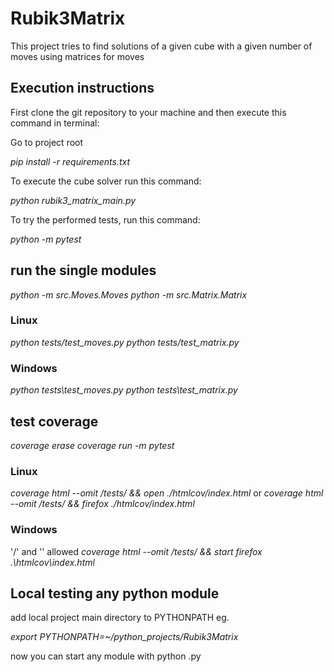 # Rubik3Matrix
This project tries to find solutions of a given cube
with a given number of moves using matrices for moves

## Execution instructions
First clone the git repository to your machine and then execute this command in terminal: 

Go to project root

_pip install -r requirements.txt_

To execute the cube solver run this command:

_python rubik3_matrix_main.py_

To try the performed tests, run this command:

_python -m pytest_

## run the single modules

_python -m src.Moves.Moves_
_python -m src.Matrix.Matrix_

### Linux
_python tests/test_moves.py_
_python tests/test_matrix.py_

### Windows
_python tests\test_moves.py_
_python tests\test_matrix.py_

## test coverage

_coverage erase_
_coverage run -m pytest_

### Linux
_coverage html --omit */tests/* && open ./htmlcov/index.html_
or
_coverage html --omit */tests/* && firefox ./htmlcov/index.html_

### Windows
'/' and '\' allowed
_coverage html --omit */tests/* && start firefox .\htmlcov\index.html_

## Local testing any python module

add local project main directory to PYTHONPATH eg.

_export PYTHONPATH=~/python_projects/Rubik3Matrix_

now you can start any module with python <module>.py
